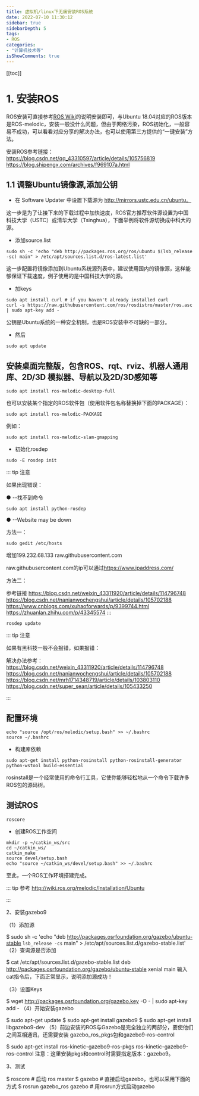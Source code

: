 ```yaml
---
title: 虚拟机/linux下无痛安装ROS系统
date: 2022-07-10 11:30:12
sidebar: true
sidebarDepth: 5
tags:
- ROS
categories:
- "计算机技术等"
isShowComments: true
---
```


[[toc]]

# 1. 安装ROS

ROS安装可直接参考[ROS Wiki](http://wiki.ros.org/)的说明安装即可，与Ubuntu 18.04对应的ROS版本是ROS-melodic，安装一般没什么问题，但由于网络污染，ROS初始化，一般容易不成功，可以看看对应分享的解决办法，也可以使用第三方提供的“一键安装”方法。

安装ROS参考链接：
<https://blog.csdn.net/qq_43310597/article/details/105756819>
<https://blog.shipengx.com/archives/f969107a.html>

## 1.1 调整Ubuntu镜像源,添加公钥

- 在 Software Updater 中设置下载源为 <http://mirrors.ustc.edu.cn/ubuntu。>

这一步是为了让接下来的下载过程中加快速度，ROS官方推荐软件源设置为中国科技大学（USTC）或清华大学（Tsinghua），下面举例将软件源切换成中科大的源。

- 添加source.list

```
sudo sh -c 'echo "deb http://packages.ros.org/ros/ubuntu $(lsb_release -sc) main" > /etc/apt/sources.list.d/ros-latest.list'
```

这一步配置将镜像添加到Ubuntu系统源列表中，建议使用国内的镜像源，这样能够保证下载速度，例子使用的是中国科技大学的源。

- 加keys

```
sudo apt install curl # if you haven't already installed curl
curl -s https://raw.githubusercontent.com/ros/rosdistro/master/ros.asc | sudo apt-key add -
```

公钥是Ubuntu系统的一种安全机制，也是ROS安装中不可缺的一部分。

- 然后

```
sudo apt update
```

## 安装桌面完整版，包含ROS、rqt、rviz、机器人通用库、2D/3D 模拟器、导航以及2D/3D感知等

```
sudo apt install ros-melodic-desktop-full
```

也可以安装某个指定的ROS软件包（使用软件包名称替换掉下面的PACKAGE）：

```
sudo apt install ros-melodic-PACKAGE
```

例如：

```
sudo apt install ros-melodic-slam-gmapping
```

- 初始化rosdep

```
sudo -E rosdep init
```

::: tip 注意

如果出现错误：

● --找不到命令

```
sudo apt install python-rosdep
```

● --Website may be down

方法一：

```
sudo gedit /etc/hosts
```

增加199.232.68.133 raw.githubusercontent.com

raw.githubusercontent.com的ip可以通过<https://www.ipaddress.com/>

方法二：

参考链接
<https://blog.csdn.net/weixin_43311920/article/details/114796748>
<https://blog.csdn.net/nanianwochengshui/article/details/105702188>
<https://www.cnblogs.com/xuhaoforwards/p/9399744.html>
<https://zhuanlan.zhihu.com/p/43345574>
:::

```
rosdep update
```

::: tip 注意

如果有黑科技一般不会报错，如果报错：

解决办法参考：
<https://blog.csdn.net/weixin_43311920/article/details/114796748>
<https://blog.csdn.net/nanianwochengshui/article/details/105702188>
<https://blog.csdn.net/mrh1714348719/article/details/103803110>
<https://blog.csdn.net/super_sean/article/details/105433250>

:::

## 配置环境

```
echo "source /opt/ros/melodic/setup.bash" >> ~/.bashrc
source ~/.bashrc
```

- 构建库依赖

```
sudo apt-get install python-rosinstall python-rosinstall-generator python-wstool build-essential
```

rosinstall是一个经常使用的命令行工具，它使你能够轻松地从一个命令下载许多ROS包的源码树。

## 测试ROS

```
roscore
```

- 创建ROS工作空间

```
mkdir -p ~/catkin_ws/src
cd ~/catkin_ws/
catkin_make
source devel/setup.bash
echo "source ~/catkin_ws/devel/setup.bash" >> ~/.bashrc
```

至此，一个ROS工作环境搭建完成。

::: tip 参考
<http://wiki.ros.org/melodic/Installation/Ubuntu>

:::

2、安装gazebo9

（1）添加源

$ sudo sh -c 'echo "deb <http://packages.osrfoundation.org/gazebo/ubuntu-stable> `lsb_release -cs` main" > /etc/apt/sources.list.d/gazebo-stable.list'
（2）查询源是否添加

$ cat /etc/apt/sources.list.d/gazebo-stable.list
deb <http://packages.osrfoundation.org/gazebo/ubuntu-stable> xenial main
输入cat指令后，下面正常显示，说明添加源成功！

（3）设置Keys

$ wget <http://packages.osrfoundation.org/gazebo.key> -O - | sudo apt-key add -
（4）开始安装gazebo

$ sudo apt-get update
$ sudo apt-get install gazebo9
$ sudo apt-get install libgazebo9-dev
（5）前边安装的ROS与Gazebo是完全独立的两部分，要使他们之间互相通讯，还需要安装 gazebo_ros_pkgs包和gazebo9-ros-control

$ sudo apt-get install ros-kinetic-gazebo9-ros-pkgs ros-kinetic-gazebo9-ros-control
注意：这里安装pkgs和control时需要指定版本：gazebo9。

3、测试

$ roscore  # 启动 ros master
$ gazebo   # 直接启动gazebo，也可以采用下面的方式
$ rosrun gazebo_ros gazebo  # 用rosrun方式启动gazebo

